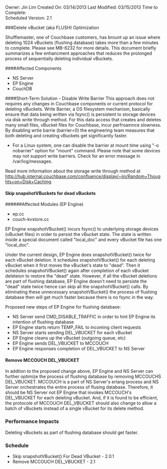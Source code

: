 Owner: Jin Lim
Created On: 03/14/2013
Last Modified: 03/15/2013
Time to Complete:  
Scheduled Version: 2.1

###Delete vBucket (aka FLUSH) Optimization

Shufflemaster, one of Couchbase customers, has brount up an issue where deleting 1024 vBuckets (flushing database) takes more than a few minutes to complete. Please see MB-6232 for more details. This document briefly summarizes a few enhancment approaches that reduces the prolonged process of sequentially deleting individual vBuckets.

####Affected Components

* NS Server
* EP Engine
* CouchDB

####Short-Term Solution - Disable Write Barrier
This approach does not requires any changes in Couchbase components or current protocol for deleting vBuckets. Write Barrier, a OS filesystem mechanism, basically ensure that data being written via fsync() is persistent to storage devices via disk write through method. For this data access that creates and deletes many small files, vBucket files for Couchbase, incur perfroamnce slowness. By disabling wrtie barrie (barrier=0) the engineering team measures that both deleting and creating vBuckets get significantly faster. 

* For a Linux system, one can disable the barrier at mount time using "-o nobarrier" option for "mount" command. Please note that some devices may not support write barriers. Check for an error message in /var/log/messages. 

Read more information about the storage write through method at http://hub.internal.couchbase.com/confluence/display/~jin/Random+Thoughts+on+Disk+Caching.

#### Skip snapshotVBuckets for dead vBuckets

######Affected Modules (EP Engine)
* ep.cc
* couch-kvstore.cc

EP Engine snapshotVBucket() incurs fsync() to underlying storage devices (vBucket files) in order to persist the vBucket state. The state is written inside a special document called  "local_doc" and every vBucket file has one "local_doc". 

Under the current design, EP Engine does snapshotVBucket() twice for each vBucket deletion. It schedules snapshotVBucket() for each deleting vBucket when it first moves the vBucket's state to "dead". Then it schedules snapshotVBucket() again after completion of each vBucket deleteion to restore the "dead" state. However, if all the vBucket deletions are part of flushing database, EP Engine doesn't need to persiste the "dead" state twice hence can skip all the snapshotVBucket() calls. By eliminating these unnecessary snapshotVBucket() the process of flushing database then will get much faster because there is no fsync in the way.

Proposed new steps of EP Engine for flushing database: 
* NS Server send CMD_DISABLE_TRAFFIC in order to hint EP Engine its intention of flushing database
* EP Engine starts return TEMP_FAIL to incoming client requests
* NS Server starts sending DEL_VBUCKET for each vBucket
* EP Engine cleans up the vBucket (outgoing queue, etc)
* EP Engine sends DEL_VBUCKET to MCCOUCH
* EP Engine responses completion of DEL_VBUCKET to NS Server   

#### Remove MCCOUCH DEL_VBUCKET
In addtion to the proposed change above, EP Engine and NS Server can further optimize the process of flushing database by removing MCCOUCHS DEL_VBUCKET. MCCOUCH is a part of NS Server's erlang process and NS Server orchestrates the entire process of flusing database. Therefore, it should be NS Server not EP Engine that invokes MCCOUCH's DEL_VBUCKET for each deleting vBucket. And, if it is found to be efficient, the protocole of MCCOUCH  DEL_VBUCKET should also change to allow a batch of vBuckets instead of a single vBucket for its delete method.
   
### Performance Impacts
Deleting vBuckets as part of flushing database should get faster.

### Schedule
* Skip snapshotVBucket() For Dead VBucket - 2.0.1
* Remove MCCOUCH DEL_VBUCKET - 2.1
